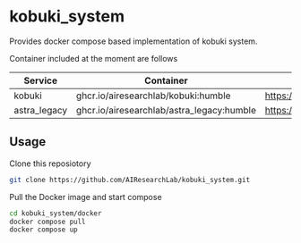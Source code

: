 # kobuki_system

Provides docker compose based implementation of kobuki system.

Container included at the moment are follows

| Service       | Container                                  | Repository                                        |
| ---           | ---                                        | ---                                               |
|kobuki         | ghcr.io/airesearchlab/kobuki:humble        | https://github.com/AIResearchLab/kobuki           |
|astra_legacy   | ghcr.io/airesearchlab/astra_legacy:humble  | https://github.com/AIResearchLab/astra_legacy_ros | 


## Usage

Clone this reposiotory

```bash
git clone https://github.com/AIResearchLab/kobuki_system.git
```

Pull the Docker image and start compose

```bash
cd kobuki_system/docker
docker compose pull
docker compose up
```